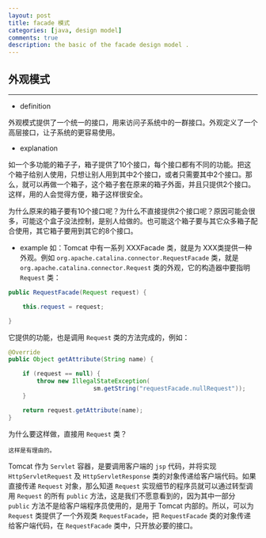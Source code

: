 ```yaml
---
layout: post
title: facade 模式
categories: [java, design model]
comments: true
description: the basic of the facade design model .
---
```


## 外观模式

---

* definition 

外观模式提供了一个统一的接口，用来访问子系统中的一群接口。外观定义了一个高层接口，让子系统的更容易使用。

* explanation

如一个多功能的箱子子，箱子提供了10个接口，每个接口都有不同的功能。把这个箱子给别人使用，只想让别人用到其中2个接口，或者只需要其中2个接口。那么，就可以再做一个箱子，这个箱子套在原来的箱子外面，并且只提供2个接口。这样，用的人会觉得方便，箱子这样很安全。

为什么原来的箱子要有10个接口呢？为什么不直接提供2个接口呢？原因可能会很多，可能这个盒子没法控制，是别人给做的。也可能这个箱子要与其它众多箱子配合使用，其它箱子要用到其它的8个接口。


* example
如：Tomcat 中有一系列 XXXFacade 类，就是为 XXX类提供一种外观。例如 `org.apache.catalina.connector.RequestFacade` 类，就是 `org.apache.catalina.connector.Request` 类的外观，它的构造器中要指明 `Request` 类：

```java
public RequestFacade(Request request) {

    this.request = request;

}
```

它提供的功能，也是调用 `Request` 类的方法完成的，例如：

```java
@Override
public Object getAttribute(String name) {

    if (request == null) {
        throw new IllegalStateException(
                        sm.getString("requestFacade.nullRequest"));
    }

    return request.getAttribute(name);
}
```

为什么要这样做，直接用 `Request` 类？

```
这样是有理由的。

```
Tomcat 作为 `Servlet` 容器，是要调用客户端的 `jsp` 代码，并将实现 `HttpServletRequest` 及 `HttpServletResponse` 类的对象传递给客户端代码。如果直接传递 `Request` 对象，那么知道 `Request` 实现细节的程序员就可以通过转型调用 `Request` 的所有 `public` 方法，这是我们不愿意看到的，因为其中一部分 `public` 方法不是给客户端程序员使用的，是用于 Tomcat 内部的。所以，可以为 `Request` 类提供了一个外观类 `RequestFacade`，把 `RequestFacade` 类的对象传递给客户端代码，在 `RequestFacade` 类中，只开放必要的接口。







